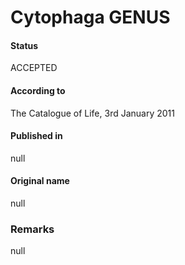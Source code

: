Cytophaga GENUS
=======

#### Status
ACCEPTED

#### According to
The Catalogue of Life, 3rd January 2011

#### Published in
null

#### Original name
null

### Remarks
null